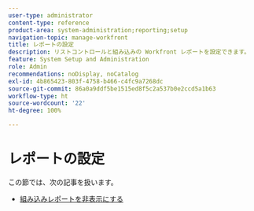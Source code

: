 ```yaml
---
user-type: administrator
content-type: reference
product-area: system-administration;reporting;setup
navigation-topic: manage-workfront
title: レポートの設定
description: リストコントロールと組み込みの Workfront レポートを設定できます。
feature: System Setup and Administration
role: Admin
recommendations: noDisplay, noCatalog
exl-id: 4b865423-803f-4758-b466-c4fc9a7268dc
source-git-commit: 86a0a9ddf5be1515ed8f5c2a537b0e2ccd5a1b63
workflow-type: ht
source-wordcount: '22'
ht-degree: 100%

---
```


# レポートの設定

この節では、次の記事を扱います。

* [組み込みレポートを非表示にする](../../../administration-and-setup/manage-workfront/configure-reports/hide-built-in-reports.md)
